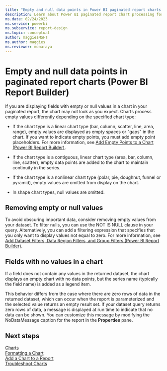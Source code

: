 ```yaml
---
title: "Empty and null data points in Power BI paginated report charts | Microsoft Docs"
description: Learn about Power BI paginated report chart processing for empty values, use of placeholders, and how empty and null data points display in Power BI Report Builder. 
ms.date: 02/24/2023
ms.service: powerbi
ms.subservice: report-design
ms.topic: conceptual
author: maggiesMSFT
ms.author: maggies
ms.reviewer: monaraya
---
```


# Empty and null data points in paginated report charts (Power BI Report Builder)

  If you are displaying fields with empty or null values in a chart in your paginated report, the chart may not look as you expect. Charts process empty values differently depending on the specified chart type:  
  
-   If the chart type is a linear chart type (bar, column, scatter, line, area, range), empty values are displayed as empty spaces or "gaps" in the chart. If you want to indicate empty points, you must add empty point placeholders. For more information, see [Add Empty Points to a Chart &#40;Power BI Report Builder&#41;](add-empty-points-to-chart-report-builder.md).  
  
-   If the chart type is a contiguous, linear chart type (area, bar, column, line, scatter), empty data points are added to the chart to maintain continuity in the series.  
  
-   If the chart type is a nonlinear chart type (polar, pie, doughnut, funnel or pyramid), empty values are omitted from display on the chart.  
  
-   In shape chart types, null values are omitted.  
  
  
  
## Removing empty or null values  
 To avoid obscuring important data, consider removing empty values from your dataset. To filter nulls, you can use the NOT IS NULL clause in your query. Alternatively, you can add a filtering expression that specifies that you only want to display values not equal to zero. For more information, see [Add Dataset Filters, Data Region Filters, and Group Filters &#40;Power BI Report Builder&#41;](/sql/reporting-services/report-design/add-dataset-filters-data-region-filters-and-group-filters).  
  
## Fields with no values in a chart  
 If a field does not contain any values in the returned dataset, the chart displays an empty chart with no data points, but the series name (typically the field name) is added as a legend item.  
  
 This behavior differs from the case where there are zero rows of data in the returned dataset, which can occur when the report is parameterized and the selected value returns an empty result set. If your dataset query returns zero rows of data, a message is displayed at run time to indicate that no data can be shown. You can customize this message by modifying the NoDataMessage caption for the report in the **Properties** pane.

## Next steps

[Charts](charts-report-builder.md)   
[Formatting a Chart](formatting-chart-report-builder.md)   
[Add a Chart to a Report](add-chart-to-report-report-builder.md)   
[Troubleshoot Charts](/sql/reporting-services/report-design/troubleshoot-charts-report-builder-and-ssrs)  
